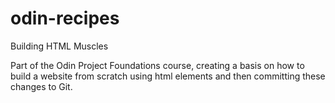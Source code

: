 # odin-recipes
Building HTML Muscles

Part of the Odin Project Foundations course, creating a basis on how to build a website from scratch using html elements and then committing these changes to Git.
